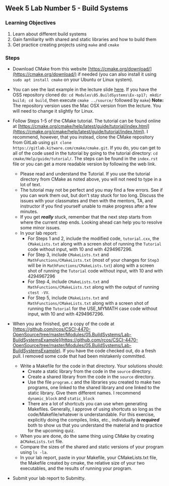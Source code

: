 ## Week 5 Lab  Number 5 - Build Systems
### Learning Objectives
1. Learn about different build systems 
2. Gain familiarity with shared and static libraries and how to build them
3. Get practice creating projects using `make` and `cmake`

### Steps
- Download CMake from this website [https://cmake.org/download/](https://cmake.org/download/) if needed (you can also install it using `sudo apt install cmake` on your Ubuntu or Linux system).
- You can see the last example in the lecture slide [here](https://github.com/rcos/CSCI-4470-OpenSource/tree/master/Modules/05.BuildSystems/Ex-sp17). If you have the OSS repository cloned do: `cd Modules\05.BuildSystems\Ex-sp17; mkdir build; cd build`, then execute `cmake ../source/` followed by `make`) **Note:** The repository version uses the Mac OSX version from the lecture. You will need to change it slightly for Linux.
- Follow Steps 1-5 of the CMake tutorial. The tutorial can be found online at [https://cmake.org/cmake/help/latest/guide/tutorial/index.html](https://cmake.org/cmake/help/latest/guide/tutorial/index.html). I recommend, however, that you instead, clone the CMake repository from GitLab using `git clone https://gitlab.kitware.com/cmake/cmake.git`. If you do, you can get to all of the code used in the tutorial by going to the tutorial directory: `cd cmake/Help/guide/tutorial/`. The steps can be found in the `index.rst` file or you can get a more readable version by following the web link.
    - Please read and understand the Tutorial. If you use the tutorial directory from CMake as noted above, you will not need to type in a lot of text.
    - The tutorial may not be perfect and you may find a few errors. See if you can work them out, but don't stay stuck for too long. Discuss the issues with your classmates and then with the mentors, TA, and instructor if you find yourself unable to make progress after a few minutes.
    - If you get ***really*** stuck, remember that the next step starts from where the current step ends. Looking ahead can help you to resolve some minor issues.
    - In your lab report: 
        - For Steps 1 and 2, include the modified code, `tutorial.cxx`, the `CMakeLists.txt` along with a screen shot of running the `Tutorial` code without input, with 10 and with 4294967296.
        - For Step 3, include `CMakeLists.txt` and `MathFunctions/CMakeLists.txt` (most of your changes for `Step3` will be in `MathFunctions/CMakeLists.txt`) along with a screen shot of running the `Tutorial` code without input, with 10 and with 4294967296
        - For Step 4, include `CMakeLists.txt` and `MathFunctions/CMakeLists.txt` along with the output of running `ctest -VV`.
        - For Step 5, include `CMakeLists.txt` and `MathFunctions/CMakeLists.txt` along with a screen shot of running the `Tutorial` for the USE_MYMATH case code without input, with 10 and with 4294967296.
- When you are finished, get a copy of the code at [https://github.com/rcos/CSCI-4470-OpenSource/tree/master/Modules/05.BuildSystems/Lab-BuildSystemsExample](https://github.com/rcos/CSCI-4470-OpenSource/tree/master/Modules/05.BuildSystems/Lab-BuildSystemsExample). If you have the code checked out, do a fresh pull. I removed some code that had been mistakenly committed.
    - Write a Makefile for the code in that directory. Your solutions should:
        - Create a static library from the code in the `source` directory.
        - Create a shared library from the code in the `source` directory.        
        - Use the file `program.c` and the libraries you created to make two programs, one linked to the shared library and one linked to the static library. Give them different names. I recommend `dynamic_block` and `static_block`
        - There are a lot of shortcuts you can use when generating Makefiles. Generally, I approve of using shortcuts so long as the code/Makefile/whatever is understandable. For this exercise, explicitly doing the compiles, links, etc., individually ***is required*** both to show us that you understand the material and to practice for the upcoming quiz.
   - When you are done, do the same thing using CMake by creating a`CMakeLists.txt` file.
   - Compare the sizes of the shared and static versions of your program using `ls -la`.
   - In your lab report, paste in your Makefile, your CMakeLists.txt file, the Makefile created by cmake, the relative size of your two executables, and the results of running your program. 

- Submit your lab report to Submitty.


